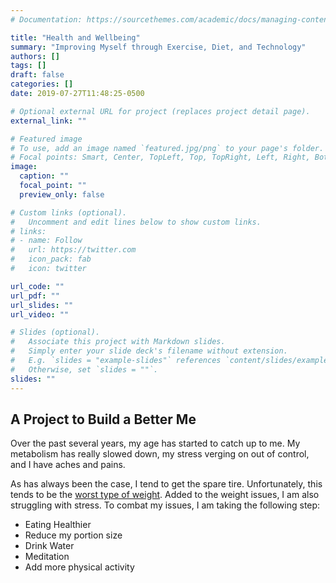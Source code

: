 ```yaml
---
# Documentation: https://sourcethemes.com/academic/docs/managing-content/

title: "Health and Wellbeing"
summary: "Improving Myself through Exercise, Diet, and Technology"
authors: []
tags: []
draft: false
categories: []
date: 2019-07-27T11:48:25-0500

# Optional external URL for project (replaces project detail page).
external_link: ""

# Featured image
# To use, add an image named `featured.jpg/png` to your page's folder.
# Focal points: Smart, Center, TopLeft, Top, TopRight, Left, Right, BottomLeft, Bottom, BottomRight.
image:
  caption: ""
  focal_point: ""
  preview_only: false

# Custom links (optional).
#   Uncomment and edit lines below to show custom links.
# links:
# - name: Follow
#   url: https://twitter.com
#   icon_pack: fab
#   icon: twitter

url_code: ""
url_pdf: ""
url_slides: ""
url_video: ""

# Slides (optional).
#   Associate this project with Markdown slides.
#   Simply enter your slide deck's filename without extension.
#   E.g. `slides = "example-slides"` references `content/slides/example-slides.md`.
#   Otherwise, set `slides = ""`.
slides: ""
---
```


## A Project to Build a Better Me

Over the past several years, my age has started to catch up to me. My metabolism has really slowed down, my stress verging on out of control, and I have aches and pains.

As has always been the case, I tend to get the spare tire. Unfortunately, this tends to be the [worst type of weight][1]. Added to the weight issues, I am also struggling with stress. To combat my issues, I am taking the following step:

- Eating Healthier
- Reduce my portion size
- Drink Water
- Meditation
- Add more physical activity

[1]: https://www.mayoclinic.org/healthy-lifestyle/mens-health/in-depth/belly-fat/art-20045685 "Belly fat in men: Why weight loss matters"
